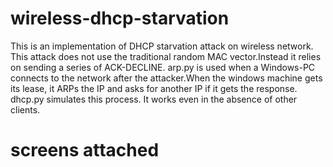 # wireless-dhcp-starvation

This is an implementation of DHCP starvation attack on wireless network. This attack does not use the traditional random MAC vector.Instead it relies on sending a series of ACK-DECLINE.
arp.py is used when a Windows-PC connects to the network after the attacker.When the windows machine gets its lease, it ARPs the IP and asks for another IP if it gets the response.
dhcp.py simulates this process. It works even in the absence of other clients.

# screens attached
